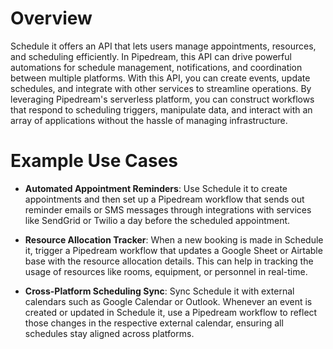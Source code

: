 # Overview

Schedule it offers an API that lets users manage appointments, resources, and scheduling efficiently. In Pipedream, this API can drive powerful automations for schedule management, notifications, and coordination between multiple platforms. With this API, you can create events, update schedules, and integrate with other services to streamline operations. By leveraging Pipedream's serverless platform, you can construct workflows that respond to scheduling triggers, manipulate data, and interact with an array of applications without the hassle of managing infrastructure.

# Example Use Cases

- **Automated Appointment Reminders**: Use Schedule it to create appointments and then set up a Pipedream workflow that sends out reminder emails or SMS messages through integrations with services like SendGrid or Twilio a day before the scheduled appointment.

- **Resource Allocation Tracker**: When a new booking is made in Schedule it, trigger a Pipedream workflow that updates a Google Sheet or Airtable base with the resource allocation details. This can help in tracking the usage of resources like rooms, equipment, or personnel in real-time.

- **Cross-Platform Scheduling Sync**: Sync Schedule it with external calendars such as Google Calendar or Outlook. Whenever an event is created or updated in Schedule it, use a Pipedream workflow to reflect those changes in the respective external calendar, ensuring all schedules stay aligned across platforms.

